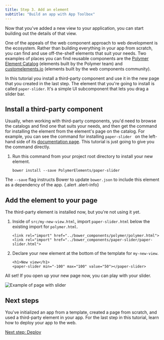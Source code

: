 ```yaml
---
title: Step 3. Add an element
subtitle: "Build an app with App Toolbox"
---
```


<!-- toc -->

Now that you've added a new view to your application, you can start building
out the details of that view.

One of the appeals of the web component approach to web development 
is the ecosystem. Rather than building everything in your app from scratch,
you can find and use off-the-shelf elements that suit your needs. Two examples
of places you can find reusable components are the 
[Polymer Element Catalog][catalog] (elements built by the Polymer team) and 
[customelements.io][ceio] (elements built by the web components community). 

In this tutorial you install a third-party component and use it in the new
page that you created in the last step. The element that you're going to 
install is called `paper-slider`. It's a simple UI subcomponent that lets you 
drag a slider bar. 

## Install a third-party component

Usually, when working with third-party components, you'd need to browse the
catalogs and find one that suits your needs, and then get the command for
installing the element from the element's page on the catalog. For example,
you can see the command for installing `paper-slider ` on the left-hand side
of its [documentation page][paper-slider]. This tutorial is just going to 
give you the command directly.

1. Run this command from your project root directory to install your new
   element. 

       bower install --save PolymerElements/paper-slider

The `--save` flag instructs Bower to update `bower.json` to include this 
element as a dependency of the app.
{.alert .alert-info}

## Add the element to your page

The third-party element is installed now, but you're not using it yet.

1.  Inside of `src/my-new-view.html`, import `paper-slider.html` below 
    the existing import for `polymer.html`. 

    ```
    <link rel="import" href="../bower_components/polymer/polymer.html">
    <link rel="import" href="../bower_components/paper-slider/paper-slider.html">
    ```

1.  Declare your new element at the bottom of the template for `my-new-view`.

    ```
    <h1>New view</h1>
    <paper-slider min="-100" max="100" value="50"></paper-slider>
    ```

All set! If you open up your new page now, you can play with your slider. 

![Example of page with slider](/images/1.0/toolbox/app-drawer-template-slider.png)

## Next steps

You've initialized an app from a template, created a page from scratch, and
used a third-party element in your app. For the last step in this tutorial, 
learn how to deploy your app to the web. 

<a class="blue-button"
    href="deploy">Next step: Deploy</a>

[bower]: http://bower.io/
[catalog]: https://elements.polymer-project.org/
[paper-slider]: https://elements.polymer-project.org/elements/paper-slider
[ceio]: https://customelements.io/

